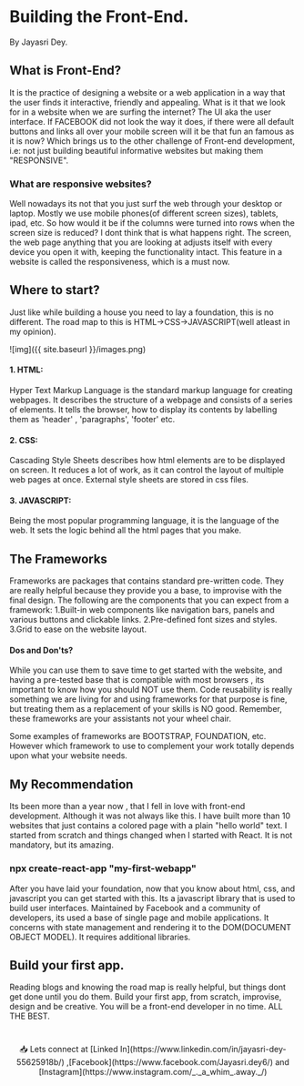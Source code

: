 # Building the Front-End.



By Jayasri Dey.


## What is Front-End?
It is the practice of designing a website or a web application in a way that the user finds it interactive, friendly and appealing. What is it that we look for in a website when we are surfing the internet? The UI aka the user interface. If FACEBOOK did not look the way it does, if there were all default buttons and links all over your mobile screen will it be that fun an famous as it is now? Which brings us to the other challenge of Front-end development, i.e: not just building beautiful informative websites but making them "RESPONSIVE".

### What are responsive websites?
Well nowadays its not that you just surf the web through your desktop or laptop. Mostly we use mobile phones(of different screen sizes), tablets, ipad, etc. So how would it be if the columns were turned into rows when the screen size is reduced? I dont think that is what happens right. The screen, the web page anything that you are looking at adjusts itself with every device you open it with, keeping the functionality intact. This feature in a website is called the responsiveness, which is a must now.

## Where to start?

Just like while building a house you need to lay a foundation, this is no different. The road map to this is HTML->CSS->JAVASCRIPT(well atleast in my opinion). 


![img]({{ site.baseurl }}/images.png)

#### 1. HTML: 
Hyper Text Markup Language is the standard markup language for creating webpages. It describes the structure of a webpage and consists of a series of elements. It tells the browser, how to display its contents by labelling them as 'header' , 'paragraphs', 'footer' etc.

#### 2. CSS:
Cascading Style Sheets describes how html elements are to be displayed on screen. It reduces a lot of work, as it can control the layout of multiple web pages at once. External style sheets are stored in css files.

#### 3. JAVASCRIPT:
Being the most popular programming language, it is the language of the web. It sets the logic behind all the html pages that you make.

## The Frameworks

Frameworks are packages that contains standard pre-written code. They are really helpful because they provide you a base, to improvise with the final design. The following are the components that you can expect from a framework:
1.Built-in web components like navigation bars, panels and various buttons and clickable links.
2.Pre-defined font sizes and styles.
3.Grid to ease on the website layout.

#### Dos and Don'ts?

While you can use them to save time to get started with the website, and having a pre-tested base that is compatible with most browsers , its important to know how you should NOT use them.
Code reusability is really something we are living for and using frameworks for that purpose is fine, but treating them as a replacement of your skills is NO good. Remember, these frameworks are your assistants not your wheel chair.

Some examples of frameworks are BOOTSTRAP, FOUNDATION, etc. However which framework to use to complement your work totally depends upon what your website needs.

## My Recommendation

Its been more than a year now , that I fell in love with front-end development. Although it was not always like this. I have built more than 10 websites that just contains a colored page  with a plain "hello world" text. I started from scratch and things changed when I started with React. It is not mandatory, but its amazing.

### npx create-react-app "my-first-webapp"

After you have laid your foundation, now that you know about html, css, and javascript you can get started with this. Its a javascript library that is used to build user interfaces. Maintained by Facebook and a community of developers, its used a base of single page and mobile applications. It concerns with state management and rendering it to the DOM(DOCUMENT OBJECT MODEL). It requires additional libraries.

## Build your first app.

Reading blogs and knowing the road map is really helpful, but things dont get done until you do them. Build your first app, from scratch, improvise, design and be creative. You will be a front-end developer in no time. ALL THE BEST.
 
 
 #
 <p align="center">
📥 Lets connect at [Linked In](https://www.linkedin.com/in/jayasri-dey-55625918b/) ,[Facebook](https://www.facebook.com/Jayasri.dey6/) and [Instagram](https://www.instagram.com/_._a_whim_.away._/) </p> 
